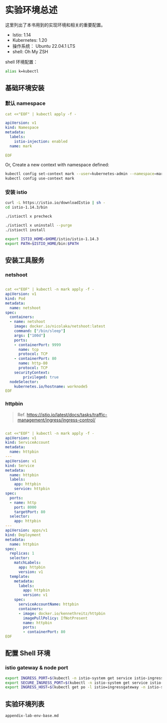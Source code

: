 # 实验环境总述

这里列出了本书用到的实现环境和相关的重要配置。

- Istio: 1.14  
- Kubernetes: 1.20  
- 操作系统： Ubuntu 22.04.1 LTS
- shell: Oh My ZSH


shell 环境配置：
```bash
alias k=kubectl
```

## 基础环境安装


### 默认 namespace

```yaml
cat <<"EOF" | kubectl apply -f -

apiVersion: v1
kind: Namespace
metadata:
  labels:
    istio-injection: enabled
  name: mark
  
EOF
```


Or, Create a new context with namespace defined:
```bash
kubectl config set-context mark --user=kubernetes-admin --namespace=mark --cluster=kubernetes
kubectl config use-context mark
```

### 安装 istio

```bash
curl -L https://istio.io/downloadIstio | sh -
cd istio-1.14.3/bin

./istioctl x precheck

./istioctl x uninstall --purge
./istioctl install

export ISTIO_HOME=$HOME/istio/istio-1.14.3
export PATH=$ISTIO_HOME/bin:$PATH
```

## 安装工具服务


### netshoot
```yaml

cat <<"EOF" | kubectl -n mark apply -f -
apiVersion: v1
kind: Pod
metadata:
  name: netshoot
spec:
  containers:
  - name: netshoot
    image: docker.io/nicolaka/netshoot:latest
    command: ["/bin/sleep"]
    args: ["100d"]    
    ports:
    - containerPort: 9999
      name: tcp
      protocol: TCP
    - containerPort: 80
      name: http-80
      protocol: TCP
    securityContext:
        privileged: true
  nodeSelector:
    kubernetes.io/hostname: worknode5
EOF

```


### httpbin

> Ref. https://istio.io/latest/docs/tasks/traffic-management/ingress/ingress-control/

```yaml

cat <<"EOF" | kubectl -n mark apply -f -
apiVersion: v1
kind: ServiceAccount
metadata:
  name: httpbin
---
apiVersion: v1
kind: Service
metadata:
  name: httpbin
  labels:
    app: httpbin
    service: httpbin
spec:
  ports:
  - name: http
    port: 8000
    targetPort: 80
  selector:
    app: httpbin
---
apiVersion: apps/v1
kind: Deployment
metadata:
  name: httpbin
spec:
  replicas: 1
  selector:
    matchLabels:
      app: httpbin
      version: v1
  template:
    metadata:
      labels:
        app: httpbin
        version: v1
    spec:
      serviceAccountName: httpbin
      containers:
      - image: docker.io/kennethreitz/httpbin
        imagePullPolicy: IfNotPresent
        name: httpbin
        ports:
        - containerPort: 80
EOF


```

## 配置 Shell 环境

### istio gateway & node port


```bash
export INGRESS_PORT=$(kubectl -n istio-system get service istio-ingressgateway -o jsonpath='{.spec.ports[?(@.name=="http2")].nodePort}')
export SECURE_INGRESS_PORT=$(kubectl -n istio-system get service istio-ingressgateway -o jsonpath='{.spec.ports[?(@.name=="https")].nodePort}')
export INGRESS_HOST=$(kubectl get po -l istio=ingressgateway -n istio-system -o jsonpath='{.items[0].status.hostIP}')
```


## 实验环境列表

```{toctree}
appendix-lab-env-base.md
```